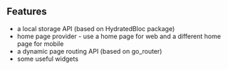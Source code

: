 ## Features
- a local storage API (based on HydratedBloc package)
- home page provider - use a home page for web and a different home page for mobile
- a dynamic page routing API (based on go_router)
- some useful widgets